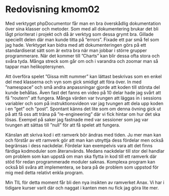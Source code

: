 ---
---
Redovisning kmom02
=========================

Med verktyget phpDocumentor får man en bra överskådlig dokumentation över sina
klasser och metoder. Som med all dokumentering brukar det bli lågt prioriterat i
projekt och då är verktyg som dessa grymt bra. Gillade speciellt delen där man
kunde titta på ”errors”. Fixade ett par små fel som jag hade. Verktyget kan
bidra med att dokumenteringen görs på ett standardiserat sätt som är extra bra
när man jobbar i större grupper programmerare. När det kommer till ”Charts” kan
blir dessa ofta stora och svåra tyda. Många streck som går om och i varandra
och zoomar man så tappar man helikoptersynen.

Att överföra spelet ”Gissa mitt nummer” kan lättast beskrivas som en enkel del
med klasserna och vyn som gick smidigt att föra över. In med ”namespace” och
små andra anpassningar gjorde att koden till största del kunde behållas. Även
fast det fanns en video på 10 delar hade jag svårt att få ”routern” att
fungera. Många värden var tvungen att läggas in i sessions variabler och som på
instruktionsvideon var jag tvungen att dela upp koden i en ”get” och ”post”.
Spontant känns det lite som om denna övning gick ut på att få oss att träna på
”re-engineering” där vi fick hintar om hur det ska lösas. Exempel på saker jag
fastnade med var sessioner som jag var tvungen att sättas till ”null” för att
få spelet att fungera.

Känslan att skriva kod i ett ramverk bör ändras med tiden. Ju mer man kan och
förstår av ett ramverk gör att man kan utnyttja dess fördelar men också
begränsas i dess nackdelar. Fördelar kan exempelvis vara att det finns färdiga
kodmoduler som återanvänds. Medans nackdelar till stor del handlar om problem
som kan uppstå om man ska flytta in kod till ett ramverk där stöd för redan
programmerade moduler saknas. Komplexa program kan också bli svåra att
implementera, se bara på de problem som uppstod för mig med detta relativt
enkla program.

Min TIL för detta moment får bli den nya insikten av ramverket Anax. Vi har i
tidigare kurser varit där och naggat i kanten men nu fick jag göra lite mer.
